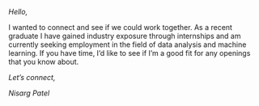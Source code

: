 
_Hello,_

I wanted to connect and see if we could work together. As a recent graduate I have gained industry exposure through internships and am currently seeking employment in the field of data analysis and machine learning. If you have time, I’d like to see if I’m a good fit for any openings that you know about.

_Let’s connect,_ 

_Nisarg Patel_



